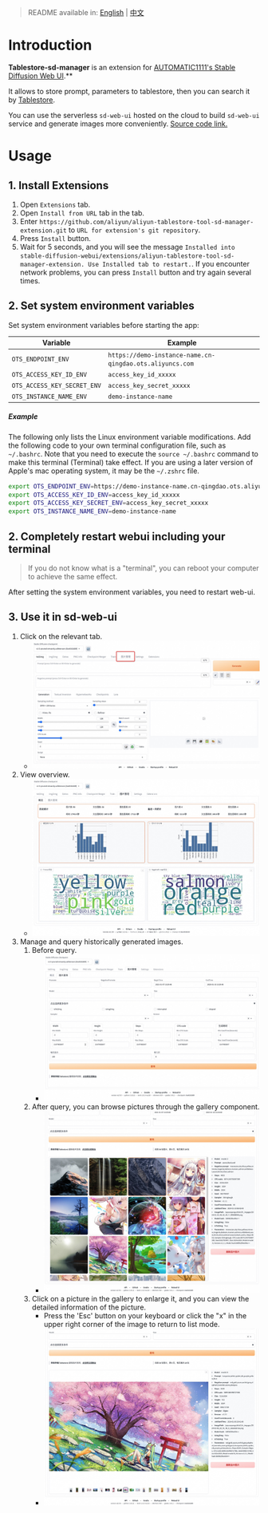 > README available in: [English](README.md) | [中文](README-zh.md)

# Introduction

**Tablestore-sd-manager** is an extension for [AUTOMATIC1111's Stable Diffusion Web UI](https://github.com/AUTOMATIC1111/stable-diffusion-webui).**

It allows to store prompt, parameters to tablestore, then you can search it by [Tablestore](https://www.aliyun.com/product/ots/).

You can use the serverless `sd-web-ui` hosted on the cloud to build `sd-web-ui` service and generate images more conveniently. [Source code link.](https://github.com/devsapp/fc-stable-diffuson)

# Usage

## 1. Install Extensions
1. Open `Extensions` tab.
2. Open `Install from URL` tab in the tab.
3. Enter `https://github.com/aliyun/aliyun-tablestore-tool-sd-manager-extension.git` to `URL for extension's git repository`.
4. Press `Install` button.
5. Wait for 5 seconds, and you will see the message `Installed into stable-diffusion-webui/extensions/aliyun-tablestore-tool-sd-manager-extension. Use Installed tab to restart.`.
   If you encounter network problems, you can press `Install` button and try again several times.

## 2. Set system environment variables

Set system environment variables before starting the app:

| Variable                    | Example                                                  |
|-----------------------------|----------------------------------------------------------|
| `OTS_ENDPOINT_ENV`          | `https://demo-instance-name.cn-qingdao.ots.aliyuncs.com` |
| `OTS_ACCESS_KEY_ID_ENV`     | `access_key_id_xxxxx`                                    |
| `OTS_ACCESS_KEY_SECRET_ENV` | `access_key_secret_xxxxx`                                |
| `OTS_INSTANCE_NAME_ENV`     | `demo-instance-name`                                     |

##### Example

The following only lists the Linux environment variable modifications.
Add the following code to your own terminal configuration file, such as `~/.bashrc`. Note that you need to execute the `source ~/.bashrc` command to make this terminal (Terminal) take effect. 
If you are using a later version of Apple's mac operating system, it may be the `~/.zshrc` file.

```bash
export OTS_ENDPOINT_ENV=https://demo-instance-name.cn-qingdao.ots.aliyuncs.com
export OTS_ACCESS_KEY_ID_ENV=access_key_id_xxxxx
export OTS_ACCESS_KEY_SECRET_ENV=access_key_secret_xxxxx
export OTS_INSTANCE_NAME_ENV=demo-instance-name
```

## 2. Completely restart webui including your terminal

> If you do not know what is a "terminal", you can reboot your computer to achieve the same effect.

After setting the system environment variables, you need to restart web-ui.

## 3. Use it in sd-web-ui

1. Click on the relevant tab.
    - ![Click on the relevant tab](assets/home.jpg)
2. View overview.
    - ![View overview](assets/overview.jpg)
3. Manage and query historically generated images.
    1. Before query.
        - ![before_search](assets/before_search.jpg)
    2. After query, you can browse pictures through the gallery component.
        - ![after_search](assets/after_search.jpg)
    3. Click on a picture in the gallery to enlarge it, and you can view the detailed information of the picture.
        - Press the 'Esc' button on your keyboard or click the "x" in the upper right corner of the image to return to list mode.
        - ![big_image](assets/big_image.jpg)